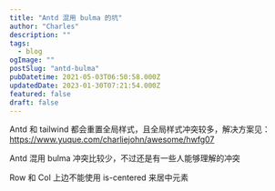 ```yaml
---
title: "Antd 混用 bulma 的坑"
author: "Charles"
description: ""
tags:
  - blog
ogImage: ""
postSlug: "antd-bulma"
pubDatetime: 2021-05-03T06:50:58.000Z
updatedDate: 2023-01-30T07:21:54.000Z
featured: false
draft: false
---
```


Antd 和 tailwind 都会重置全局样式，且全局样式冲突较多，解决方案见：
<https://www.yuque.com/charliejohn/awesome/hwfg07>

Antd 混用 bulma 冲突比较少，不过还是有一些人能够理解的冲突

Row 和 Col 上边不能使用 is-centered 来居中元素
